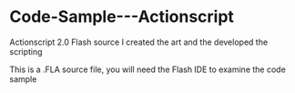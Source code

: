 Code-Sample---Actionscript
==========================

Actionscript 2.0  Flash source
I created the art and the developed the scripting

This is a .FLA source file, you will need the Flash IDE to examine the code sample

